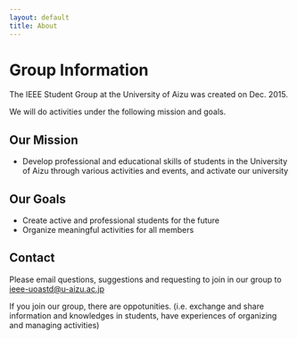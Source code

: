 ```yaml
---
layout: default
title: About
---
```


# Group Information

The IEEE Student Group at the University of Aizu was created on Dec. 2015.

We will do activities under the following mission and goals.


## **Our Mission**
+ Develop professional and educational skills of students in the University of Aizu through various activities and events, and activate our university


## **Our Goals**
+ Create active and professional students for the future
+ Organize meaningful activities for all members


## Contact

Please email questions, suggestions and requesting to join in our group to <ieee-uoastd@u-aizu.ac.jp>

If you join our group, there are oppotunities.
(i.e. exchange and share information and knowledges in students, have experiences of organizing and managing activities)
